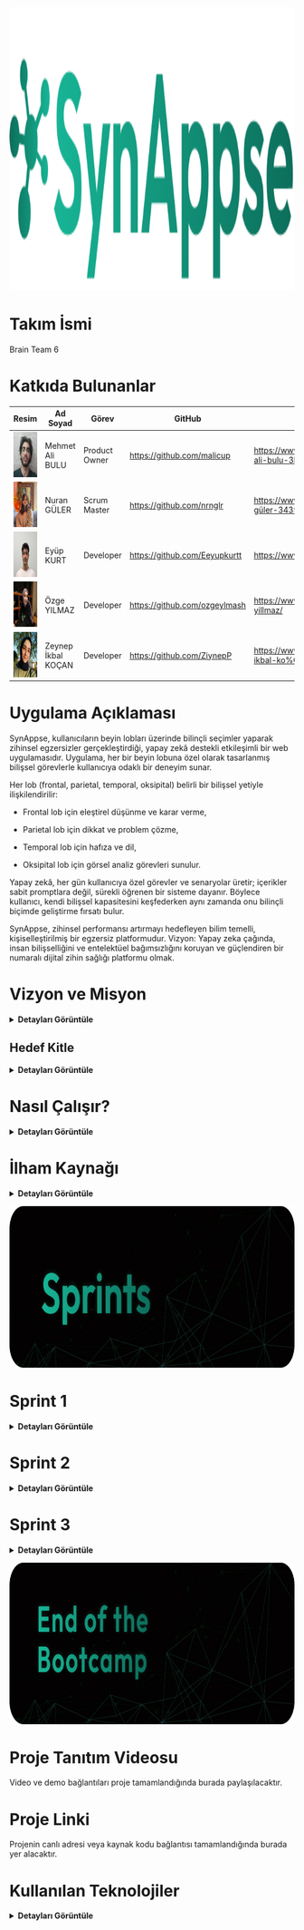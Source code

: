 
<p align="center">
 <img src="project_management/general/headers/logo.png" width="544" height="500"/> 
</p>


# Takım İsmi 

Brain Team 6


# Katkıda Bulunanlar

| Resim | Ad Soyad | Görev | GitHub | Linkedin |
| --- | --- | --- | --- | --- |
| <img src="project_management/general/devpics/mehmet.png" width="80" height="80"/> | Mehmet Ali BULU | Product Owner | https://github.com/malicup | https://www.linkedin.com/in/mehmet-ali-bulu-3b0869257/ |
| <img src="project_management/general/devpics/nuran.png" width="80" height="80"/> | Nuran GÜLER | Scrum Master | https://github.com/nrnglr | https://www.linkedin.com/in/nuran-güler-3439a0262/ |
| <img src="project_management/general/devpics/eyup.png" width="80" height="80"/> | Eyüp KURT | Developer | https://github.com/Eeyupkurtt | https://www.linkedin.com/in/eyupkurt/ |
| <img src="project_management/general/devpics/ozge.png" width="80" height="80"/> | Özge YILMAZ | Developer | https://github.com/ozgeylmash | https://www.linkedin.com/in/ozge-yillmaz/ |
| <img src="project_management/general/devpics/zeynep.png" width="80" height="80"/> | Zeynep İkbal KOÇAN | Developer | https://github.com/ZiynepP | https://www.linkedin.com/in/zeynep-ikbal-ko%C3%A7an-849b4a199/ |


# Uygulama Açıklaması

SynAppse, kullanıcıların beyin lobları üzerinde bilinçli seçimler yaparak zihinsel egzersizler gerçekleştirdiği, yapay zekâ destekli etkileşimli bir web uygulamasıdır. Uygulama, her bir beyin lobuna özel olarak tasarlanmış bilişsel görevlerle kullanıcıya odaklı bir deneyim sunar.

Her lob (frontal, parietal, temporal, oksipital) belirli bir bilişsel yetiyle ilişkilendirilir:

- Frontal lob için eleştirel düşünme ve karar verme,

- Parietal lob için dikkat ve problem çözme,

- Temporal lob için hafıza ve dil,

- Oksipital lob için görsel analiz görevleri sunulur.

Yapay zekâ, her gün kullanıcıya özel görevler ve senaryolar üretir; içerikler sabit promptlara değil, sürekli öğrenen bir sisteme dayanır. Böylece kullanıcı, kendi bilişsel kapasitesini keşfederken aynı zamanda onu bilinçli biçimde geliştirme fırsatı bulur.

SynAppse, zihinsel performansı artırmayı hedefleyen bilim temelli, kişiselleştirilmiş bir egzersiz platformudur.
Vizyon: Yapay zeka çağında, insan bilişselliğini ve entelektüel bağımsızlığını koruyan ve güçlendiren bir numaralı dijital zihin sağlığı platformu olmak.


# Vizyon ve Misyon

<details>
  <summary><strong>Detayları Görüntüle</strong></summary>

### Vizyon  
Yapay zeka çağında insan zihnini pasif bir kullanıcı olmaktan çıkarıp aktif bir üreticiye dönüştüren; bilişsel yetileri koruyan, geliştiren ve bireyin entelektüel bağımsızlığını sürdürülebilir kılan birinci öncelikli dijital zihin gelişim platformu olmak.


### Misyon
Üretken yapay zekanın günlük yaşamdaki yaygın kullanımıyla ortaya çıkan “bilişsel borçlanma” riskine karşı, bilimsel temellere dayanan, hedef odaklı ve yüksek etkileşimli zihinsel egzersizlerle mücadele etmek. Kullanıcının eleştirel düşünme, hafıza, yaratıcılık ve karar verme gibi temel bilişsel yetilerini her gün küçük adımlarla, ama kalıcı biçimde güçlendirmek.

</details>


##  Hedef Kitle

<details>
  <summary><strong>Detayları Görüntüle</strong></summary>

###  Öğrenciler  
- **Amacı:** Dikkat, hafıza, analitik düşünme ve karar verme becerilerini güçlendirmek.  
- **İhtiyacı:** Odaklanmayı artıracak, kısa sürede uygulanabilir ve akademik başarıyı destekleyecek bilişsel egzersizler.  
- **Neden SynAppse?**  
  Yapay zekâ destekli günlük egzersizlerle kişiye özel zihinsel gelişim sağlar. Eğitim yoğunluğuna rağmen sürdürülebilir kullanım sunar.


###  Eğitimciler  
- **Amacı:** Öğrencilerin bilişsel kapasitesini artırmak ve sınıf içinde aktif düşünme alışkanlığı kazandırmak.  
- **İhtiyacı:** Eleştirel düşünme ve problem çözme becerilerini teşvik eden dijital araçlar.  
- **Neden SynAppse?**  
  Pedagojik uyumlu içeriklerle eğitsel entegrasyona uygundur. Öğrenci ilerlemesini izlemeye olanak tanıyacak geri bildirim sistemleri planlanmaktadır.


###  Psikologlar ve Psikiyatristler  
- **Amacı:** Mental rehabilitasyonu desteklemek, bilişsel performansı gözlemlemek.  
- **İhtiyacı:** Bilimsel tabanlı, güvenilir, düzenli ve veriye dayalı zihinsel egzersizler.  
- **Neden SynAppse?**  
  Klinik uygulamaya uygun, veri takibi yapılabilen ve literatürle uyumlu bir zihinsel gelişim aracıdır.


###  Oyunlaştırılmış Öğrenme Ortamı Arayanlar  
- **Amacı:** Eğlenerek öğrenmek ve zihinsel becerilerini motive edici biçimde geliştirmek.  
- **İhtiyacı:** Sıkıcılıktan uzak, interaktif ve ilerlemesi takip edilebilen bir deneyim.  
- **Neden SynAppse?**  
  Puanlama, geri bildirim ve gelişim paneliyle zenginleştirilmiş görev tabanlı oyunlaştırma sistemi içerir.


###  Bireysel Kullanıcılar (Zihinsel Egzersiz Yapmak İsteyenler)  
- **Amacı:** Zihinsel canlılığı korumak, bilişsel yaşlanmayı yavaşlatmak, günlük formda kalmak.  
- **İhtiyacı:** Pratik, erişilebilir ve yönlendirici beyin egzersizleri.  
- **Neden SynAppse?**  
  Mobil ve web erişimiyle günlük rutine kolayca entegre olur. Kişiselleştirilmiş egzersizlerle sürdürülebilir bilişsel gelişim sunar.

</details>



#  Nasıl Çalışır?

<details>
  <summary><strong>Detayları Görüntüle</strong></summary>

1. **Etkileşimli Arayüz**  
   Kullanıcı uygulamaya girdiğinde, zihinsel yetileri temsil eden loblara ayrılmış **interaktif bir beyin haritası** ile karşılaşır. Her lob belirli bir bilişsel alanı temsil eder. Kullanıcı bu harita üzerinden kendi zihinsel yolculuğunu özgürce başlatır.

2. **Lob Seçimi**  
   Kullanıcı aşağıdaki seçeneklerden bir lob belirleyerek o güne özel egzersizlere başlar:  
   - **Frontal Lob:** Karar verme ve planlama  
   - **Parietal Lob:** Dikkat ve uzamsal işlemleme  
   - **Temporal Lob:** Hafıza ve işitsel algı  
   - **Oksipital Lob:** Görsel işlemleme  

3. **Yapay Zekâ Destekli Egzersiz**  
   Seçilen lob doğrultusunda, üretken yapay zekâ tarafından **dinamik olarak üretilmiş görevler** sunulur. Bu görevler aşağıdaki bilişsel alanları hedefler:  
   - Hafıza  
   - Mantık  
   - Dikkat  
   - Görsel/işitsel işlemleme  
   - Eleştirel düşünme  
   Yapay zekâ burada cevap üreten değil, **bilişsel görev tasarlayan** bir araç olarak görev yapar.

4. **Zaman Takibi ve Odak Ölçümü**  
   Her görevde aşağıdaki veriler izlenir:  
   - Tepki süresi  
   - Dikkat süresi  
   - Yanıt kalitesi  
   Bu veriler kullanılarak kullanıcının anlık bilişsel performansı analiz edilir ve gelişimi takip edilir.

5. **Nöro-Bilgilendirme**  
   Görev başlamadan önce, seçilen lobun işlevi hakkında kısa bir bilimsel açıklama sunulur.  
   > Örneğin: “Frontal lob, planlama ve karar verme süreçlerini yönetir. Bugünkü egzersiziniz bu becerileri hedef alacak.”  
   Bu yaklaşım, kullanıcıyı yalnızca egzersize değil, **beyniyle olan ilişkisine** de bilinçli şekilde dahil eder.

6. **Geribildirim ve Değerlendirme**  
   Görev sonunda yapay zekâ şu analizleri sağlar:  
   - Performans puanı  
   - Güçlü ve gelişime açık alanlar  
   - Kişiselleştirilmiş egzersiz önerileri  
   Kullanıcı, hangi alanda ne kadar geliştiğini doğrudan görebilir.

7. **Gelişim Takibi Paneli**  
   Kullanıcıya özel panelde, **lob bazlı bilişsel performans** zaman içinde grafiklerle görselleştirilir.  
   > Örneğin: “Parietal lob performansında %18 artış gözlemlendi.”  
   Böylece kullanıcı kendi bilişsel haritasını adım adım inşa eder.

8. **Günlük Görev & Lob Döngüsü**  
   Uygulama her gün farklı bir lobu hedef alacak şekilde görev önerir:  
   - Pazartesi → Frontal  
   - Salı → Temporal  
   - Çarşamba → Oksipital  
   Bu sistem, **nöroplastisiteyi destekleyen dengeli bir zihinsel antrenman** yapısı oluşturur.

9. **Yapay Zekâ Destekli Tavsiyeler**  
   AI, geçmiş görev verilerini analiz ederek kullanıcıya özel öneriler sunar:  
   > “Bu hafta Parietal lob performansınızda düşüş gözlemlendi. Dikkat egzersizlerine ağırlık vermenizi öneriyoruz.”

Bu yapı sayesinde **Synappse**, yalnızca bir beyin egzersizi aracı değil; **kişisel, bilimsel ve sürdürülebilir bir zihinsel gelişim platformudur.**

</details>


# İlham Kaynağı

<details>
  <summary><strong>Detayları Görüntüle</strong></summary>

Projemiz, MIT Media Lab tarafından yürütülen **"Your Brain on ChatGPT: Accumulation of Cognitive Debt..."** başlıklı akademik çalışmanın bulgularını temel almaktadır. Bu çalışma, YZ asistanlarının kullanımının kısa vadede bilişsel yükü azaltsa da, uzun vadede ciddi bilişsel maliyetler yarattığını ortaya koymuştur. Biz bu temel sorunu **"Bilişsel Borçlanma"** olarak adlandırıyoruz.

### Bilişsel borçlanmanın temel belirtileri ve hedeflediğimiz problemler şunlardır:

1. **Eleştirel Düşünme ve Problem Çözme Becerilerinde Azalma:**  
YZ'nin sunduğu hazır, sentezlenmiş ve tekil cevaplar, beynin karmaşık sorunları analiz etme, farklı bakış açılarını değerlendirme, argümanlardaki hataları tespit etme ve özgün çözümler üretme yeteneğini zayıflatır.  

2. **Hafıza Zayıflığı ve Yüzeysel Öğrenme:**  
Bilgiyi araştırma, anlama ve kendi kelimelerimizle yeniden yapılandırma süreci, bilginin kalıcı hafızaya kaydedilmesini sağlar. YZ bu süreci atlayarak bilgiyi doğrudan sunduğunda, öğrenme ve hatırlama süreçleri yüzeyselleşir. Çalışma, YZ kullananların yazdıkları metinlerden dakikalar sonra bile alıntı yapamadığını göstermiştir.  

3. **Yaratıcılık ve Özgün Düşüncenin Körelmesi:**  
Çalışmanın EEG verileri, YZ kullanımının beynin yaratıcılıkla ilişkili sinirsel ağlarının daha az aktif olmasına neden olduğunu göstermektedir. YZ'nin genellikle en "olasılıklı" ve tahmin edilebilir çıktıları üretmesi, zamanla kalıpların dışında düşünme (divergent thinking) yeteneğimizi köreltebilir.  

4. **Bağımsız Karar Verme Yeteneğinde Gerileme:**  
Beynin planlama, organizasyon, izleme ve karar verme gibi yürütücü işlevlerle (executive functions) ilgili bölgeleri, YZ kullanımıyla daha az aktif hale gelir. Bu durum, gelecekte YZ olmadan bir görevi baştan sona planlama ve yönetme konusunda zorluklar yaşanmasına neden olabilir.

Kaynak: [Your Brain on ChatGPT: Accumulation of Cognitive Debt | MIT](https://arxiv.org/pdf/2506.08872v1)

</details>


<p align="center">
 <img src="project_management/general/headers/github_sprints.png" width="830" height="285"/> 
</p>


# Sprint 1
<details>
  <summary><strong>Detayları Görüntüle</strong></summary>

### Sprint Review

- Sprint Başlangıç Tarihi: 24.06.2025  
- Sprint Bitiş Tarihi: 06.07.2025  
- Sprint Süresi: 14 Gün 
- Takım: AI Grup 6  

<p align="center">
  <img src="project_management/sprint1_documents/Sprint_Board1.jpg" width="644" height="650"/>  
  <br><strong>Sprint Board 1 </strong>
</p>

<p align="center">
  <img src="project_management/sprint1_documents/Sprint_Board2.jpg" width="644" height="650"/>  
  <br><strong>Sprint Board (Devamı) </strong>
</p>

<p align="center">
  <img src="project_management/sprint1_documents/Burndown_Chart.jpg" width="644" height="650"/>  
  <br><strong>Burndown Chart</strong>
</p>

<p align="center">
  <img src="project_management/sprint1_documents/Home_Page.jpg" width="644" height="650"/>  
  <br><strong>Home Page</strong>
</p>

<p align="center">
  <img src="project_management/sprint1_documents/Login_Page.jpg" width="644" height="650"/>  
  <br><strong>Login Page</strong>
</p>

### Daily Scrum Notları

<p align="center">
  <img src="project_management/sprint1_documents/WhatsApp_Chat1.jpg" width="644" height="650"/>  
  <br><strong>WhatsApp Chat</strong>
</p>

<p align="center">
  <img src="project_management/sprint1_documents/WhatsApp_Chat2.jpg" width="644" height="650"/>  
  <br><strong>WhatsApp Chat</strong>
</p>


- UI tasarımlarında Figma kullanılmasına karar verildi.
- Proje yönetim aracı olarak Miro kullanılmasına karar verildi.
- Günlük scrum toplantıları, takımın müsaitlik durumuna göre WhatsApp ve Google Meets üzerinden gerçekleştirildi.
- Giriş sistemi için E-posta kullanılmasına karar verildi.

**Sprint İçindeki Beklenen Puan Tamamlanması:**

- **Hedeflenen Puan:** *135 Puan*

**Puan Tamamlama Mantığı:**

- Toplamda **1000 puanlık** genel hedef belirlendi.
- **1. Sprint**: Fikir üretimi, planlama ve tasarım odaklı olduğu için **135 puan** hedeflendi ve tamamlandı.  
- **2. Sprint**: Kodlama, API entegrasyonu ve temel işlevlerin geliştirilmesi için **480 puan** hedeflenmektedir.  
- **3. Sprint**: Entegrasyon, test ve son düzeltmeler için **385 puanlık** bir hedef öngörülmektedir.

---

### Sprint Retrospektive

**Neler iyi gitti?**

• Takım içi iletişim güçlüydü: Fikir alışverişleri hızlı ve verimliydi, herkes birbirine destek oldu.  
• Roller netti, görev dağılımı oturdu: Herkes kendi sorumluluk alanını biliyordu ve bu, işlerin düzenli ilerlemesini sağladı.  
• Teknik araştırma süreci çok verimli geçti: Django, yapay zeka entegrasyonu ve frontend teknolojileri hakkında önemli bilgiler edindik, bu da sonraki adımlar için sağlam bir temel oluşturdu.

**Neler geliştirilmeli?**

• **Yapay Zeka Egzersizlerinin Kalitesi ve Çeşitliliği:** Belirlenen 4 zihinsel problem ile uyum daha iyi analiz edilmeli.  
• **Kullanıcı Geri Bildirim Mekanizması:** Geri bildirim toplayacak mekanizmalar entegre edilmeli.  
• **Frontend Kullanıcı Deneyimi (UX):** Web uyumluluk ve sezgisel arayüz gözden geçirilmeli.  
• **Hata Ayıklama ve Test Süreçleri:** Yapay zekâ ile backend etkileşimleri için sistematik test yapısı kurulmalı.  
• **Teknik Borç Yönetimi:** Kod tekrarları azaltılmalı, kod açıklamaları ve yorumlar düzenli hâle getirilmeli.

**Bir sonraki sprintte:**

• Zaman yönetimi iyileştirilecek, tahminler daha gerçekçi yapılacak.  
• MVP için her zihinsel problem alanına ait 2 egzersiz tamamlanacak.  
• Kullanıcı geri bildirim sistemi entegre edilecek.

</details>


# Sprint 2

<details>
  <summary><strong>Detayları Görüntüle</strong></summary>

Geliştirme ilerledikçe güncellenecektir.

</details>


# Sprint 3

<details>
  <summary><strong>Detayları Görüntüle</strong></summary>
 
Geliştirme ilerledikçe güncellenecektir.

</details>


<p align="center">
 <img src="project_management/general/headers/github_footer.png" width="830" height="285"/> 
</p>


# Proje Tanıtım Videosu  
Video ve demo bağlantıları proje tamamlandığında burada paylaşılacaktır.

# Proje Linki  
Projenin canlı adresi veya kaynak kodu bağlantısı tamamlandığında burada yer alacaktır.

# Kullanılan Teknolojiler  
<details>
  <summary><strong>Detayları Görüntüle</strong></summary>

| **Katman**        | **Teknoloji**                               |
|-------------------|--------------------------------------------|
| **Frontend**      |  |
| **Backend**       |  |
| **API / Yapay Zekâ** |  |
| **Veritabanı**    |  |

> **Not:** Proje tamamlandığında kullanılan tüm teknolojiler bu bölümde güncellenerek detaylı şekilde listelenecektir.

</details>





